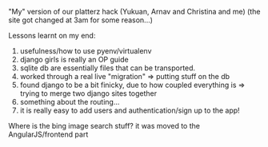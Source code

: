 

"My" version of our platterz hack (Yukuan, Arnav and Christina and me)
(the site got changed at 3am for some reason...)

Lessons learnt on my end:
1. usefulness/how to use pyenv/virtualenv
2. django girls is really an OP guide
3. sqlite db are essentially files that can be transported.
4. worked through a real live "migration" => putting stuff on the db
5. found django to be a bit finicky, due to how coupled everything is => trying to merge two django sites together
6. something about the routing...
7. it is really easy to add users and authentication/sign up to the app!

Where is the bing image search stuff? it was moved to the AngularJS/frontend part
